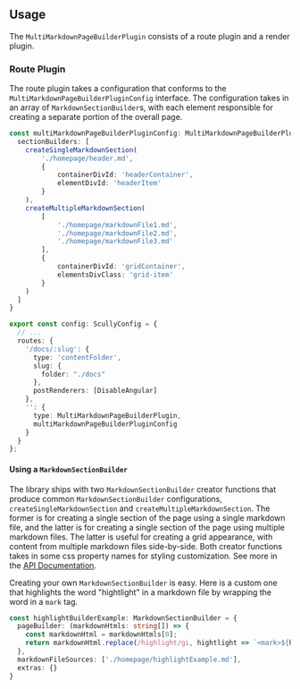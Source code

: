 ## Usage

The `MultiMarkdownPageBuilderPlugin` consists of a route plugin and a render plugin.

### Route Plugin

The route plugin takes a configuration that conforms to the `MultiMarkdownPageBuilderPluginConfig` interface.  The configuration takes in an array of `MarkdownSectionBuilder`s, with each element responsible for creating a separate portion of the overall page.

```typescript
const multiMarkdownPageBuilderPluginConfig: MultiMarkdownPageBuilderPluginConfig = {
  sectionBuilders: [
    createSingleMarkdownSection(
        './homepage/header.md', 
        { 
            containerDivId: 'headerContainer', 
            elementDivId: 'headerItem' 
        }
    ),
    createMultipleMarkdownSection(
        [
            './homepage/markdownFile1.md', 
            './homepage/markdownFile2.md', 
            './homepage/markdownFile3.md'
        ], 
        { 
            containerDivId: 'gridContainer', 
            elementsDivClass: 'grid-item' 
        }
    )
  ]
}

export const config: ScullyConfig = {
  // ...
  routes: {
    '/docs/:slug': {
      type: 'contentFolder',
      slug: {
        folder: "./docs"
      },
      postRenderers: [DisableAngular]
    },
    '': {
      type: MultiMarkdownPageBuilderPlugin,
      multiMarkdownPageBuilderPluginConfig
    }
  }
};
```

#### Using a `MarkdownSectionBuilder`

The library ships with two `MarkdownSectionBuilder` creator functions that produce common `MarkdownSectionBuilder` configurations, `createSingleMarkdownSection` and `createMultipleMarkdownSection`.  The former is for creating a single section of the page using a single markdown file, and the latter is for creating a single section of the page using multiple markdown files.  The latter is useful for creating a grid appearance, with content from multiple markdown files side-by-side.  Both creator functions takes in some css property names for styling customization.  See more in the [API Documentation](docs/api).

Creating your own `MarkdownSectionBuilder` is easy.  Here is a custom one that highlights the word "hightlight" in a markdown file by wrapping the word in a `mark` tag.

```typescript
const highlightBuilderExample: MarkdownSectionBuilder = {
  pageBuilder: (markdownHtmls: string[]) => {
    const markdownHtml = markdownHtmls[0];
    return markdownHtml.replace(/highlight/gi, hightlight => `<mark>${hightlight}</mark>`);
  },
  markdownFileSources: ['./homepage/highlightExample.md'],
  extras: {}
}
```
